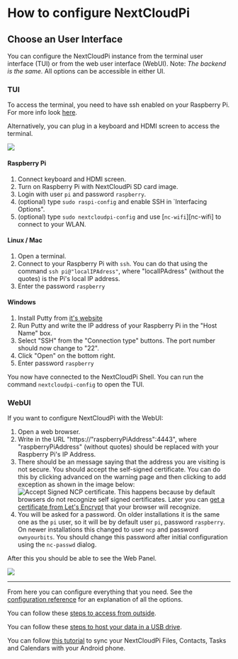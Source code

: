 How to configure NextCloudPi
============================

## Choose an User Interface
You can configure the NextCloudPi instance from the terminal user interface (TUI) or from the web user interface (WebUI). 
Note: *The backend is the same.* All options can be accessible in either UI.

### TUI

To access the terminal, you need to have ssh enabled on your Raspberry Pi. For more info look [here](https://github.com/nextcloud/nextcloudpi/wiki/How-to-install-NextCloudPi-on-a-Raspberry-Pi#first-steps).

Alternatively, you can plug in a keyboard and HDMI screen to access the terminal.

![](https://camo.githubusercontent.com/4b2c6bbb044a6bd59a01582017fa91ab85e023a5/68747470733a2f2f6f776e796f7572626974732e636f6d2f77702d636f6e74656e742f75706c6f6164732f323031372f30332f6e63702d636f6e662d373030783435362e6a7067)

#### Raspberry Pi
1. Connect keyboard and HDMI screen.
2. Turn on Raspberry Pi with NextCloudPi SD card image.
3. Login with user `pi` and password `raspberry`.
4. (optional) type `sudo raspi-config` and enable SSH in `Interfacing Options".
5. (optional) type `sudo nextcloudpi-config` and use [`nc-wifi`][nc-wifi] to connect to your WLAN.

#### Linux / Mac
1. Open a terminal.
2. Connect to your Raspberry Pi with `ssh`. You can do that using the command `ssh pi@"localIPAdress"`, where "localIPAdress" (without the quotes) is the Pi's local IP address.
3. Enter the password `raspberry`


#### Windows
1. Install Putty from [it's website](http://www.putty.org/)
2. Run Putty and write the IP address of your Raspberry Pi in the "Host Name" box.
3. Select "SSH" from the "Connection type" buttons. The port number should now change to "22".
4. Click "Open" on the bottom right.
5. Enter password `raspberry`

You now have connected to the NextCloudPi Shell. You can run the command `nextcloudpi-config` to open the TUI.

### WebUI
If you want to configure NextCloudPi with the WebUI:
1. Open a web browser.
2. Write in the URL "https://"raspberryPiAddress":4443", where "raspberryPiAddress" (without quotes) should be replaced with your Raspberry Pi's IP Address.
3. There should be an message saying that the address you are visiting is not secure. You should accept the self-signed certificate. You can do this by clicking advanced on the warning page and then clicking to add exception as shown in the image below:
![Accept Signed NCP certificate.](https://user-images.githubusercontent.com/14947634/34748770-10015646-f596-11e7-8f56-4e33cf5c9260.png)
This happens because by default browsers do not recognize self signed certificates. Later you can [get a certificate from Let's Encrypt](https://github.com/nextcloud/nextcloudpi/wiki/How-to-get-certificate-with-Letsencrypt-using-DNS-to-verify-domain) that your browser will recognize.
4. You will be asked for a password. On older installations it is the same one as the `pi` user, so it will be by default user `pi`, password `raspberry`. On newer installations this changed to user `ncp` and password `ownyourbits`. You should change this password after initial configuration using the `nc-passwd` dialog.

After this you should be able to see the Web Panel.

![](https://ownyourbits.com/wp-content/uploads/2017/09/ncp-web-demo.gif)

---

From here you can configure everything that you need. See the [configuration reference](https://github.com/nextcloud/nextcloudpi/wiki/Configuration-Reference) for an explanation of all the options.

You can follow these [steps to access from outside](https://github.com/nextcloud/nextcloudpi/wiki/How-to-access-from-outside-your-network).

You can follow these [steps to host your data in a USB drive](https://github.com/nextcloud/nextcloudpi/wiki/How-to-configure-an-external-USB-drive-with-NextCloudPi).

You can follow [this tutorial](https://ownyourbits.com/2017/12/30/sync-nextcloud-tasks-calendars-and-contacts-on-your-android-device/) to sync your NextCloudPi Files, Contacts, Tasks and Calendars with your Android phone.
